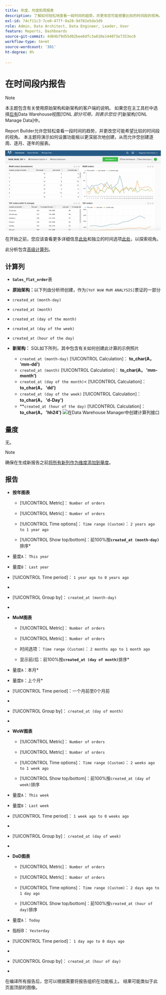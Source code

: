 ```yaml
---
title: 年度、月度和周报表
description: 了解如何轻松地查看一段时间的趋势，并更改您可能想要比较的时间段的视角。
exl-id: 74cf11c3-7ce0-477f-9a28-9d782e5da3d9
role: Admin, Data Architect, Data Engineer, Leader, User
feature: Reports, Dashboards
source-git-commit: 4d04b79d55d02bee6dfc3a810e144073e7353ec0
workflow-type: tm+mt
source-wordcount: '301'
ht-degree: 0%

---
```


# 在时间段内报告

>[!NOTE]
>
>本主题包含有关使用原始架构和新架构的客户端的说明。 如果您在主工具栏中选择[后有](../../administrator/account-management/new-architecture.md)Data Warehouse视图&#x200B;[!DNL _部分可用，则表示您位于_]&#x200B;新架构[!DNL Manage Data]中。

Report Builder允许您轻松查看一段时间的趋势，并更改您可能希望比较的时间段的视角。 本主题将演示如何设置功能板以更深层次地创建，从而允许您创建逐周、逐月、逐年的报表。

![显示逐周、逐月和同比比较的仪表板](../../assets/Wow__mom__yoy.png)

在开始之前，您应该查看更多详细信息[此处](../../tutorials/using-visual-report-builder.md)和独立的时间选项[此处](../../tutorials/time-options-visual-rpt-bldr.md)，以探索视角。

此分析包含[高级计算列](../data-warehouse-mgr/adv-calc-columns.md)。

## 计算列

* **`Sales_flat_order`**&#x200B;表
* **原始架构：**&#x200B;以下列由分析师创建，作为`[YoY WoW MoM ANALYSIS]`票证的一部分
* `created_at (month-day)`
* `created_at (month)`
* `created_at (day of the month)`
* `created_at (day of the week)`
* `created_at (hour of the day)`

* **新架构：** SQL如下所列，其中包含有关如何创建此计算的示例照片
   * `created_at (month-day)` [!UICONTROL Calculation]： **to_char(A， &#39;mm-dd&#39;)**
   * `created_at (month)` [!UICONTROL Calculation]： **to_char(A， &#39;mm-month&#39;)**
   * `created_at (day of the month)`&lt; [!UICONTROL Calculation]： **to_char(A， &#39;dd&#39;)**
   * `created_at (day of the week)` [!UICONTROL Calculation]： **to_char(A， &#39;d-Day&#39;)**
   * **`created_at (hour of the day)` [!UICONTROL Calculation]： **to_char(A， &#39;hh24&#39;)**
     ![在Data Warehouse Manager中创建计算列接口](../../assets/new-arch-create-calc.png)

## 量度

无。

>[!NOTE]
>
>确保在生成新报告之前[将所有新列作为维度添加到量度](../data-warehouse-mgr/manage-data-dimensions-metrics.md)。

## 报告

* **按年图表**
   * [!UICONTROL Metric]： `Number of orders`

   * [!UICONTROL Metric]： `Number of orders`
   * [!UICONTROL Time options]： `Time range (Custom)`： `2 years ago to 1 year ago`

   * [!UICONTROL Show top/bottom]：前100%按&#x200B;**`created_at (month-day)`**&#x200B;排序*

* 量度`A`： `This year`
* 量度`B`： `Last year`
* [!UICONTROL Time period]： `1 year ago to 0 years ago`
* 
  [!UICONTROL Interval]: `None`
* [!UICONTROL Group by]： `created_at (month-day)`
* 
  [!UICONTROL Chart Type]: `Line`

* **MoM图表**
   * [!UICONTROL Metric]： `Number of orders`

   * [!UICONTROL Metric]： `Number of orders`
   * 时间选项： `Time range (Custom)`： `2 months ago to 1 month ago`

   * 显示前/后：前100%按&#x200B;**`created_at (day of month)`**&#x200B;排序*

* 量度`A`：本月*
* 量度`B`：上个月*
* [!UICONTROL Time period]：一个月前至0个月前
* 
  [!UICONTROL Interval]: None
* [!UICONTROL Group by]： `created_at (day of month)`
* 
  [!UICONTROL Chart Type]: Line

* **WoW图表**
   * [!UICONTROL Metric]： `Number of orders`

   * [!UICONTROL Metric]： `Number of orders`
   * [!UICONTROL Time options]： `Time range (Custom)`： `2 weeks ago to 1 week ago`

   * [!UICONTROL Show top/bottom]：前100%按`created_at (day of week)`排序

* 量度`A`： `This week`
* 量度`B`： `Last week`
* [!UICONTROL Time period]： `1 week ago to 0 weeks ago`
* 
  [!UICONTROL Interval]: `None`
* [!UICONTROL Group by]： `created_at (day of week)`
* 
  [!UICONTROL Chart Type]: `Line`

* **DoD图表**
   * [!UICONTROL Metric]： `Number of orders`

   * [!UICONTROL Metric]： `Number of orders`
   * [!UICONTROL Time options]： `Time range (Custom)`： `2 days ago to 1 day ago`

   * [!UICONTROL Show top/bottom]：前100%按`created_at (hour of day)`排序

* 量度`A`： `Today`
* 指标B： `Yesterday`
* [!UICONTROL Time period]： `1 day ago to 0 days ago`
* 
  [!UICONTROL Interval]: `None`
* [!UICONTROL Group by]： `created_at (hour of day)`
* 
  [!UICONTROL Chart Type]: `Line`

在编译所有报告后，您可以根据需要将报告组织在功能板上。 结果可能类似于此页面顶部的图像。
